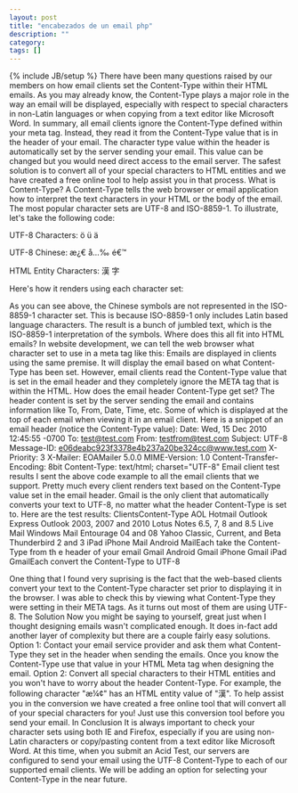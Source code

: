 ```yaml
---
layout: post
title: "encabezados de un email php"
description: ""
category: 
tags: []
---
```

{% include JB/setup %}
There have been many questions raised by our members on how email clients set the Content-Type within their HTML emails. As you may already know, the Content-Type plays a major role in the way an email will be displayed, especially with respect to special characters in non-Latin languages or when copying from a text editor like Microsoft Word.
In summary, all email clients ignore the Content-Type defined within your meta tag. Instead, they read it from the Content-Type value that is in the header of your email. The character type value within the header is automatically set by the server sending your email. This value can be changed but you would need direct access to the email server. The safest solution is to convert all of your special characters to HTML entities and we have created a free online tool to help assist you in that process.
What is Content-Type?
A Content-Type tells the web browser or email application how to interpret the text characters in your HTML or the body of the email. The most popular character sets are UTF-8 and ISO-8859-1.
To illustrate, let's take the following code:
<p>UTF-8 Characters: ö ü ä</p>
<p>UTF-8 Chinese: æ¿€ å…‰ é€™ </p>
<p>HTML Entity Characters: &#28450; &#23383;</p>
Here's how it renders using each character set:

As you can see above, the Chinese symbols are not represented in the ISO-8859-1 character set. This is because ISO-8859-1 only includes Latin based language characters. The result is a bunch of jumbled text, which is the ISO-8859-1 interpretation of the symbols.
Where does this all fit into HTML emails?
In website development, we can tell the web browser what character set to use in a meta tag like this:
<meta http-equiv="Content-Type" content="text/html charset=UTF-8" />
Emails are displayed in clients using the same premise. It will display the email based on what Content-Type has been set. However, email clients read the Content-Type value that is set in the email header and they completely ignore the META tag that is within the HTML.
How does the email header Content-Type get set?
The header content is set by the server sending the email and contains information like To, From, Date, Time, etc. Some of which is displayed at the top of each email when viewing it in an email client.
Here is a snippet of an email header (notice the Content-Type value):
Date: Wed, 15 Dec 2010 12:45:55 -0700
To: test@test.com
From: testfrom@test.com
Subject: UTF-8
Message-ID: <e06deabc923f3378e4b237a20be324cc@www.test.com>
X-Priority: 3
X-Mailer: EOAMailer 5.0.0
MIME-Version: 1.0
Content-Transfer-Encoding: 8bit
Content-Type: text/html; charset="UTF-8"
Email client test results
I sent the above code example to all the email clients that we support. Pretty much every client renders text based on the Content-Type value set in the email header. Gmail is the only client that automatically converts your text to UTF-8, no matter what the header Content-Type is set to.
Here are the test results:
ClientsContent-Type
AOL
Hotmail
Outlook Express 
Outlook 2003, 2007 and 2010
Lotus Notes 6.5, 7, 8 and 8.5
Live Mail
Windows Mail
Entourage 04 and 08
Yahoo Classic, Current, and Beta
Thunderbird 2 and 3
iPad
iPhone Mail
Android MailEach take the Content-Type from th  e header of your email
Gmail
Android Gmail
iPhone Gmail
iPad GmailEach   convert the Content-Type to UTF-8

One thing that I found very suprising is the fact that the web-based clients convert your text to the Content-Type character set prior to displaying it in the browser. I was able to check this by viewing what Content-Type they were setting in their META tags. As it turns out most of them are using UTF-8.
The Solution
Now you might be saying to yourself, great just when I thought designing emails wasn't complicated enough. It does in-fact add another layer of complexity but there are a couple fairly easy solutions.
Option 1:
Contact your email service provider and ask them what Content-Type they set in the header when sending the emails. Once you know the Content-Type use that value in your HTML Meta tag when designing the email.
Option 2:
Convert all special characters to their HTML entities and you won't have to worry about the header Content-Type. For example, the following character "æ¼¢" has an HTML entity value of "&#28450;". To help assist you in the conversion we have created a free online tool that will convert all of your special characters for you! Just use this conversion tool before you send your email.
In Conclusion
It is always important to check your character sets using both IE and Firefox, especially if you are using non-Latin characters or copy/pasting content from a text editor like Microsoft Word.
At this time, when you submit an Acid Test, our servers are configured to send your email using the UTF-8 Content-Type to each of our supported email clients.  We will be adding an option for selecting your Content-Type in the near future.

